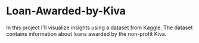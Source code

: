 # Loan-Awarded-by-Kiva
In this project I'll visualize insights using a dataset from Kaggle. The dataset contains information about loans awarded by the non-profit Kiva.
